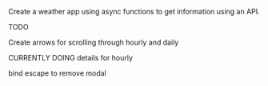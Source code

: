 Create a weather app using async functions to get information using an API.

TODO

Create arrows for scrolling through hourly and daily

CURRENTLY DOING
details for hourly

bind escape to remove modal
